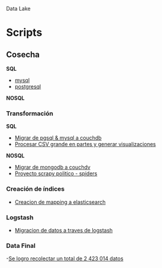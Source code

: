 Data Lake



# Scripts

## Cosecha
**SQL**
- [mysql](sql/notebooks/mysql.ipynb)
- [postgresql](sql/notebooks/postgresql.ipynb)

**NOSQL**

### Transformación
**SQL**
- [Migrar de pgsql & mysql a couchdb](sql/notebooks/couchdb.ipynb)
- [Procesar CSV grande en partes y generar visualizaciones](sql/politica.ipynb)

**NOSQL**
- [Migrar de mongodb a couchdv](nosql/mongo2couch2.py)
- [Proyecto scrapy politico - spiders](nosql/politico/politico/spiders/politico_spiders.py)

### Creación de índices
- [Creacion de mapping a elasticsearch](nosql/config/mapping.json)

### Logstash
- [Migracion de datos a traves de logstash](nosql/config/couchdb.conf)

### Data Final

-[Se logro recolectar un total de 2 423 014 datos ](nosql/Documents/data.txt)
